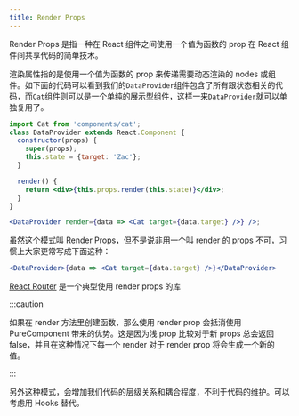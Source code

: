 ```yaml
---
title: Render Props
---
```


Render Props 是指一种在 React 组件之间使用一个值为函数的 prop 在 React 组件间共享代码的简单技术。

渲染属性指的是使用一个值为函数的 prop 来传递需要动态渲染的 nodes 或组件。如下面的代码可以看到我们的`DataProvider`组件包含了所有跟状态相关的代码，而`Cat`组件则可以是一个单纯的展示型组件，这样一来`DataProvider`就可以单独复用了。

```jsx
import Cat from 'components/cat';
class DataProvider extends React.Component {
  constructor(props) {
    super(props);
    this.state = {target: 'Zac'};
  }

  render() {
    return <div>{this.props.render(this.state)}</div>;
  }
}

<DataProvider render={data => <Cat target={data.target} />} />;
```

虽然这个模式叫 Render Props，但不是说非用一个叫 render 的 props 不可，习惯上大家更常写成下面这种：

```jsx
<DataProvider>{data => <Cat target={data.target} />}</DataProvider>
```

[React Router](https://reacttraining.com/react-router/web/api/Route/Route-render-methods) 是一个典型使用 render props 的库

:::caution

如果在 render 方法里创建函数，那么使用 render prop 会抵消使用 PureComponent 带来的优势。这是因为浅 prop 比较对于新 props 总会返回 false，并且在这种情况下每一个 render 对于 render prop 将会生成一个新的值。

:::

另外这种模式，会增加我们代码的层级关系和耦合程度，不利于代码的维护。可以考虑用 Hooks 替代。
